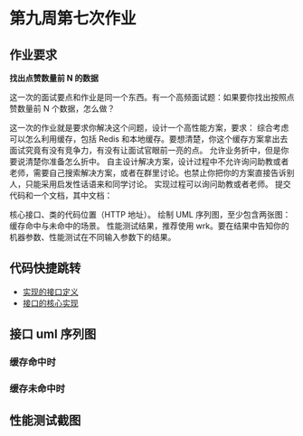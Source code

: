 # 第九周第七次作业


## 作业要求
**找出点赞数量前 N 的数据**

这一次的面试要点和作业是同一个东西。有一个高频面试题：如果要你找出按照点赞数量前 N 个数据，怎么做？

这一次的作业就是要求你解决这个问题，设计一个高性能方案，要求：
综合考虑可以怎么利用缓存，包括 Redis 和本地缓存。要想清楚，你这个缓存方案拿出去面试究竟有没有竞争力，有没有让面试官眼前一亮的点。
允许业务折中，但是你要说清楚你准备怎么折中。
自主设计解决方案，设计过程中不允许询问助教或者老师，需要自己搜索解决方案，或者在群里讨论。也禁止你把你的方案直接告诉别人，只能采用启发性话语来和同学讨论。
实现过程可以询问助教或者老师。
提交代码和一个文档，其中文档：

核心接口、类的代码位置（HTTP 地址）。
绘制 UML 序列图，至少包含两张图：缓存命中与未命中的场景。
性能测试结果，推荐使用 wrk。要在结果中告知你的机器参数、性能测试在不同输入参数下的结果。

## 代码快捷跳转

* [实现的接口定义]()
* [接口的核心实现]()

## 接口 uml 序列图

### 缓存命中时

### 缓存未命中时

## 性能测试截图


